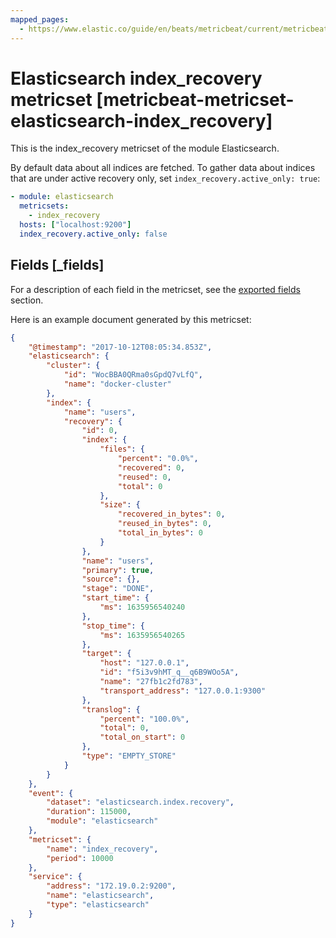 ```yaml
---
mapped_pages:
  - https://www.elastic.co/guide/en/beats/metricbeat/current/metricbeat-metricset-elasticsearch-index_recovery.html
---
```


# Elasticsearch index_recovery metricset [metricbeat-metricset-elasticsearch-index_recovery]

This is the index_recovery metricset of the module Elasticsearch.

By default data about all indices are fetched. To gather data about indices that are under active recovery only, set `index_recovery.active_only: true`:

```yaml
- module: elasticsearch
  metricsets:
    - index_recovery
  hosts: ["localhost:9200"]
  index_recovery.active_only: false
```

## Fields [_fields]

For a description of each field in the metricset, see the [exported fields](/reference/metricbeat/exported-fields-elasticsearch.md) section.

Here is an example document generated by this metricset:

```json
{
    "@timestamp": "2017-10-12T08:05:34.853Z",
    "elasticsearch": {
        "cluster": {
            "id": "WocBBA0QRma0sGpdQ7vLfQ",
            "name": "docker-cluster"
        },
        "index": {
            "name": "users",
            "recovery": {
                "id": 0,
                "index": {
                    "files": {
                        "percent": "0.0%",
                        "recovered": 0,
                        "reused": 0,
                        "total": 0
                    },
                    "size": {
                        "recovered_in_bytes": 0,
                        "reused_in_bytes": 0,
                        "total_in_bytes": 0
                    }
                },
                "name": "users",
                "primary": true,
                "source": {},
                "stage": "DONE",
                "start_time": {
                    "ms": 1635956540240
                },
                "stop_time": {
                    "ms": 1635956540265
                },
                "target": {
                    "host": "127.0.0.1",
                    "id": "f5i3v9hMT_q__q6B9WOo5A",
                    "name": "27fb1c2fd783",
                    "transport_address": "127.0.0.1:9300"
                },
                "translog": {
                    "percent": "100.0%",
                    "total": 0,
                    "total_on_start": 0
                },
                "type": "EMPTY_STORE"
            }
        }
    },
    "event": {
        "dataset": "elasticsearch.index.recovery",
        "duration": 115000,
        "module": "elasticsearch"
    },
    "metricset": {
        "name": "index_recovery",
        "period": 10000
    },
    "service": {
        "address": "172.19.0.2:9200",
        "name": "elasticsearch",
        "type": "elasticsearch"
    }
}
```
